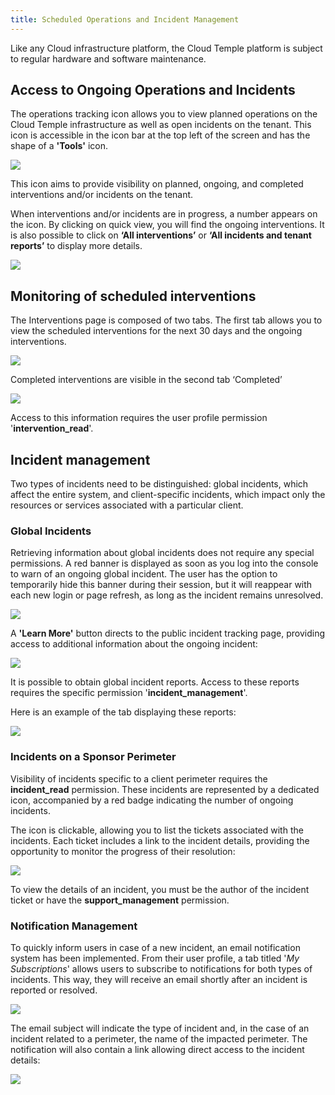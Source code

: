 ```yaml
---
title: Scheduled Operations and Incident Management
---
```


Like any Cloud infrastructure platform, the Cloud Temple platform is subject to regular hardware and software maintenance.

## Access to Ongoing Operations and Incidents

The operations tracking icon allows you to view planned operations on the Cloud Temple infrastructure as well as open incidents on the tenant. This icon is accessible in the icon bar at the top left of the screen and has the shape of a __'Tools'__ icon.

![](images/shiva_intervention_menu01.png)

This icon aims to provide visibility on planned, ongoing, and completed interventions and/or incidents on the tenant.

When interventions and/or incidents are in progress, a number appears on the icon.
By clicking on quick view, you will find the ongoing interventions. It is also possible to click on __‘All interventions’__ or __‘All incidents and tenant reports’__ to display more details.

![](images/shiva_intervention_menu03.png)

## Monitoring of scheduled interventions

The Interventions page is composed of two tabs. The first tab allows you to view the scheduled interventions for the next 30 days and the ongoing interventions.

![](images/shiva_intervention_menu04.png)

Completed interventions are visible in the second tab ‘Completed’

![](images/shiva_intervention_menu05.png)

Access to this information requires the user profile permission '**intervention_read**'.

## Incident management

Two types of incidents need to be distinguished: global incidents, which affect the entire system, and client-specific incidents, which impact only the resources or services associated with a particular client.

### Global Incidents

Retrieving information about global incidents does not require any special permissions. A red banner is displayed as soon as you log into the console to warn of an ongoing global incident. The user has the option to temporarily hide this banner during their session, but it will reappear with each new login or page refresh, as long as the incident remains unresolved.

![](images/shiva_incident_001.png)

A __'Learn More'__ button directs to the public incident tracking page, providing access to additional information about the ongoing incident:

![](images/shiva_incident_002.png)

It is possible to obtain global incident reports. Access to these reports requires the specific permission '**incident_management**'.

Here is an example of the tab displaying these reports:

![](images/shiva_incident_003.png)

### Incidents on a Sponsor Perimeter

Visibility of incidents specific to a client perimeter requires the **incident_read** permission. These incidents are represented by a dedicated icon, accompanied by a red badge indicating the number of ongoing incidents.

The icon is clickable, allowing you to list the tickets associated with the incidents. Each ticket includes a link to the incident details, providing the opportunity to monitor the progress of their resolution:

![](images/shiva_incident_004.png)

To view the details of an incident, you must be the author of the incident ticket or have the **support_management** permission.

### Notification Management
To quickly inform users in case of a new incident, an email notification system has been implemented. From their user profile, a tab titled '*My Subscriptions*' allows users to subscribe to notifications for both types of incidents. This way, they will receive an email shortly after an incident is reported or resolved.

![](images/shiva_incident_005.png)

The email subject will indicate the type of incident and, in the case of an incident related to a perimeter, the name of the impacted perimeter. The notification will also contain a link allowing direct access to the incident details:

![](images/shiva_incident_006.png)